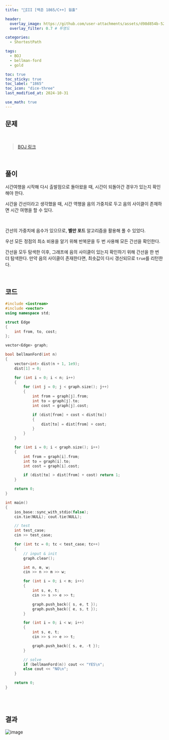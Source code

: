 ```yaml
---
title: "💛III [백준 1865/C++] 웜홀"

header:
  overlay_image: https://github.com/user-attachments/assets/d98d854b-529b-4a89-93b1-425ea931a3b9
  overlay_filter: 0.7 # 투명도

categories:
  - ShortestPath

tags:
  - BOJ
  - bellman-ford
  - gold

toc: true
toc_sticky: true
toc_label: "1865"
toc_icon: "dice-three"
last_modified_at: 2024-10-31

use_math: true
---
```


## **문제**

<br>

> [BOJ 링크](https://www.acmicpc.net/problem/1865)




<br>


## **풀이**

시간여행을 시작해 다시 출발점으로 돌아왔을 때, 시간이 되돌아간 경우가 있는지 확인해야 한다. 



시간을 간선이라고 생각했을 때, 시간 역행을 음의 가중치로 두고 음의 사이클이 존재하면 시간 여행을 할 수 있다.

<br>

간선의 가중치에 음수가 있으므로, **벨만 포드** 알고리즘을 활용해 풀 수 있었다. 



우선 모든 정점의 최소 비용을 알기 위해 반복문을 두 번 사용해 모든 간선을 확인한다. 



간선을 모두 탐색한 이후, 그래프에 음의 사이클이 있는지 확인하기 위해 간선을 한 번 더 탐색한다. 만약 음의 사이클이 존재한다면, 최솟값이 다시 갱신되므로 `true`를 리턴한다.



<br>



## **코드**


```c++
#include <iostream>
#include <vector>
using namespace std;

struct Edge
{
	int from, to, cost;
};

vector<Edge> graph;

bool bellmanFord(int n)
{
	vector<int> dist(n + 1, 1e9);
	dist[1] = 0;

	for (int i = 0; i < n; i++)
	{
		for (int j = 0; j < graph.size(); j++)
		{
			int from = graph[j].from;
			int to = graph[j].to;
			int cost = graph[j].cost;

			if (dist[from] + cost < dist[to])
			{
				dist[to] = dist[from] + cost;
			}
		}
	}

	for (int i = 0; i < graph.size(); i++)
	{
		int from = graph[i].from;
		int to = graph[i].to;
		int cost = graph[i].cost;

		if (dist[to] > dist[from] + cost) return 1;
	}

	return 0;
}

int main()
{
	ios_base::sync_with_stdio(false);
	cin.tie(NULL); cout.tie(NULL);

	// test
	int test_case;
	cin >> test_case;

	for (int tc = 0; tc < test_case; tc++)
	{
		// input & init
		graph.clear();

		int n, m, w;
		cin >> n >> m >> w;

		for (int i = 0; i < m; i++)
		{
			int s, e, t;
			cin >> s >> e >> t;

			graph.push_back({ s, e, t });
			graph.push_back({ e, s, t });
		}

		for (int i = 0; i < w; i++)
		{
			int s, e, t;
			cin >> s >> e >> t;

			graph.push_back({ s, e, -t });
		}

		// solve
		if (bellmanFord(n)) cout << "YES\n";
		else cout << "NO\n";
	}

	return 0;
}
```

<br><br>


## 결과

![image](https://github.com/user-attachments/assets/63c06b88-9268-4094-b2fe-4464ce6b7bb2)
